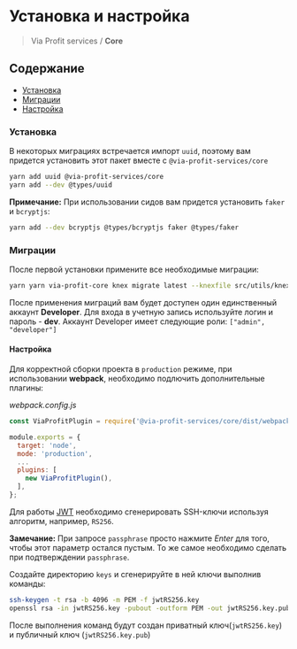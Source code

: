 # Установка и настройка

> Via Profit services / **Core**

## Содержание

- [Установка](#install)
- [Миграции](#migrations)
- [Настройка](#setup)

### <a name="install"></a> Установка

В некоторых миграциях встречается импорт `uuid`, поэтому вам придется установить этот пакет вместе с `@via-profit-services/core`

```bash
yarn add uuid @via-profit-services/core
yarn add --dev @types/uuid
```

**Примечание:** При использовании сидов вам придется установить `faker` и `bcryptjs`:

```bash
yarn add --dev bcryptjs @types/bcryptjs faker @types/faker
```

### <a name="migrations"></a> Миграции

После первой установки примените все необходимые миграции:

```bash
yarn yarn via-profit-core knex migrate latest --knexfile src/utils/knexfile.ts
```

После применения миграций вам будет доступен один единственный аккаунт **Developer**. Для входа в учетную запись используйте логин и пароль - **dev**. Аккаунт Developer имеет следующие роли: `["admin", "developer"]`

#### <a name="setup"></a> Настройка

Для корректной сборки проекта в `production` режиме, при использовании **webpack**, необходимо подлючить дополнительные плагины:

_webpack.config.js_

```js
const ViaProfitPlugin = require('@via-profit-services/core/dist/webpack');

module.exports = {
  target: 'node',
  mode: 'production',
  ...
  plugins: [
    new ViaProfitPlugin(), 
  ],
};

```



Для работы [JWT](https://github.com/auth0/node-jsonwebtoken) необходимо сгенерировать SSH-ключи используя алгоритм, например, `RS256`.

**Замечание:** При запросе `passphrase` просто нажмите _Enter_ для того, чтобы этот параметр остался пустым. То же самое необходимо сделать при подтверждении `passphrase`.

Создайте директорию `keys` и сгенерируйте в ней ключи выполнив команды:

```bash
ssh-keygen -t rsa -b 4096 -m PEM -f jwtRS256.key
openssl rsa -in jwtRS256.key -pubout -outform PEM -out jwtRS256.key.pub
```

После выполнения команд будут создан приватный ключ(`jwtRS256.key`) и публичный ключ (`jwtRS256.key.pub`)